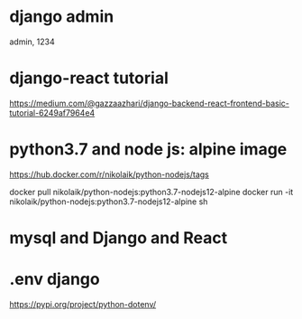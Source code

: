 # django admin 
admin, 1234

# django-react tutorial
https://medium.com/@gazzaazhari/django-backend-react-frontend-basic-tutorial-6249af7964e4

# python3.7 and node js: alpine image
https://hub.docker.com/r/nikolaik/python-nodejs/tags

docker pull nikolaik/python-nodejs:python3.7-nodejs12-alpine
docker run -it nikolaik/python-nodejs:python3.7-nodejs12-alpine sh

# mysql and Django and React

# .env django
https://pypi.org/project/python-dotenv/